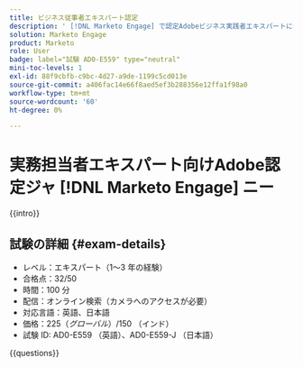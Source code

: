 ```yaml
---
title: ビジネス従事者エキスパート認定
description: ' [!DNL Marketo Engage] で認定Adobeビジネス実践者エキスパートになる方法を説明します。'
solution: Marketo Engage
product: Marketo
role: User
badge: label="試験 AD0-E559" type="neutral"
mini-toc-levels: 1
exl-id: 88f9cbfb-c9bc-4d27-a9de-1199c5cd013e
source-git-commit: a406fac14e66f8aed5ef3b288356e12ffa1f98a0
workflow-type: tm+mt
source-wordcount: '60'
ht-degree: 0%

---
```


# 実務担当者エキスパート向けAdobe認定ジャ [!DNL Marketo Engage] ニー

{{intro}}

## 試験の詳細 {#exam-details}

* レベル：エキスパート（1～3 年の経験）
* 合格点：32/50
* 時間：100 分
* 配信：オンライン検索（カメラへのアクセスが必要）
* 対応言語：英語、日本語
* 価格：$225 （グローバル）/$150 （インド）
* 試験 ID: AD0-E559 （英語）、AD0-E559-J （日本語）

{{questions}}
